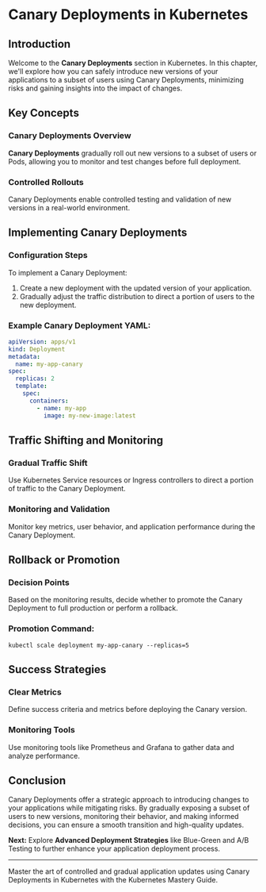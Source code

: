 # Canary Deployments in Kubernetes

## Introduction

Welcome to the **Canary Deployments** section in Kubernetes. In this chapter, we'll explore how you can safely introduce new versions of your applications to a subset of users using Canary Deployments, minimizing risks and gaining insights into the impact of changes.

## Key Concepts

### Canary Deployments Overview

**Canary Deployments** gradually roll out new versions to a subset of users or Pods, allowing you to monitor and test changes before full deployment.

### Controlled Rollouts

Canary Deployments enable controlled testing and validation of new versions in a real-world environment.

## Implementing Canary Deployments

### Configuration Steps

To implement a Canary Deployment:

1. Create a new deployment with the updated version of your application.
2. Gradually adjust the traffic distribution to direct a portion of users to the new deployment.

### Example Canary Deployment YAML:

```yaml
apiVersion: apps/v1
kind: Deployment
metadata:
  name: my-app-canary
spec:
  replicas: 2
  template:
    spec:
      containers:
        - name: my-app
          image: my-new-image:latest
```

## Traffic Shifting and Monitoring

### Gradual Traffic Shift

Use Kubernetes Service resources or Ingress controllers to direct a portion of traffic to the Canary Deployment.

### Monitoring and Validation

Monitor key metrics, user behavior, and application performance during the Canary Deployment.

## Rollback or Promotion

### Decision Points

Based on the monitoring results, decide whether to promote the Canary Deployment to full production or perform a rollback.

### Promotion Command:

```shell
kubectl scale deployment my-app-canary --replicas=5
```

## Success Strategies

### Clear Metrics

Define success criteria and metrics before deploying the Canary version.

### Monitoring Tools

Use monitoring tools like Prometheus and Grafana to gather data and analyze performance.

## Conclusion

Canary Deployments offer a strategic approach to introducing changes to your applications while mitigating risks. By gradually exposing a subset of users to new versions, monitoring their behavior, and making informed decisions, you can ensure a smooth transition and high-quality updates.

**Next:** Explore **Advanced Deployment Strategies** like Blue-Green and A/B Testing to further enhance your application deployment process.

---

Master the art of controlled and gradual application updates using Canary Deployments in Kubernetes with the Kubernetes Mastery Guide.
